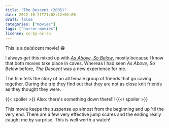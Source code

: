```yaml
---
title: "The Descent (2005)"
date: 2022-10-21T21:02:12+02:00
draft: false
categories: ["movies"]
tags: ["horror-movies"]
license: cc-by-nc-sa
---
```


This is a de(s)cent movie! 😁

I always get this mixed up with [_As Above, So Below_](../as-above-so-below-2014), mostly because I know that both movies take place in caves. Whereas I had seen _As Above, So Below_ before, _The Descent_ was a new experience for me.

The film tells the story of an all female group of friends that go caving together. During the trip they find out that they are not as close knit friends as they thought they were.

{{< spoiler >}}
Also: there's something down there!!!
{{</ spoiler >}}

This movie keeps the suspense up almost from the beginning and up 'til the very end. There are a few very effective jump scares and the ending really caught me by surprise. This is well worth a watch!

